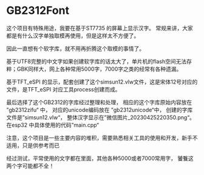 # GB2312Font

这个项目有特殊用途，我要在基于ST7735 的屏幕上显示汉字。
常规来讲，大家都是有什么汉字单独取模再使用，但是这样太不方便了。

因此一直想有个软字库，就不用再折腾这个取模的事情了。

基于UTF8完整的中文字如果创建软字库的话太大了，单片机的flash空间无法存粹；GBK同样大，网上各种常用5000字，7000字之类的经常有各种遗漏。


基于TFT_eSPI 的显示，配套创建了这个simsun12.vlw文件，这是宋体12号对应的文件，是TFT_eSPI 对应工具process创建而成。

最后选择了这个GB2312的字库经过整理和处理，
相应的这个字库原始内容放在 ”gb2312zifu“ 中， 
对应的unicode编码放在 ”gb2312unicode“中，
创建的字库文件是”simsun12.vlw“，
整体汉字显示在”微信图片_20230425220350.png“。
在esp32 中具体使用的代码”main.cpp“

注意，这个项目是一些主要内容的堆积，需要熟悉相关工具的使用和开发，新手不适用，只是供参考而已


经过测试，平常使用的文字都在里面，其他各种5000或者7000常用字， 饕餮这两个字可能都不全！



